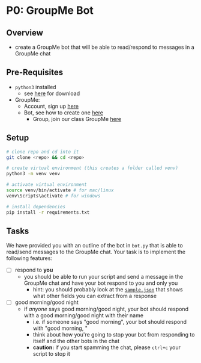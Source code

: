 # P0: GroupMe Bot

## Overview

- create a GroupMe bot that will be able to read/respond to messages in a GroupMe chat

## Pre-Requisites

- `python3` installed
  - see [here](https://www.python.org/downloads/) for download
- GroupMe:
  - Account, sign up [here](https://groupme.com/en-US/register)
  - Bot, see how to create one [here](https://dev.groupme.com/tutorials/bots)
    - Group, join our class GroupMe [here](https://groupme.com/join_group/98324520/GpX1Owv6)

## Setup

```bash
# clone repo and cd into it
git clone <repo> && cd <repo>

# create virtual environment (this creates a folder called venv)
python3 -m venv venv

# activate virtual environment
source venv/bin/activate # for mac/linux
venv\Scripts\activate # for windows

# install dependencies
pip install -r requirements.txt
```

## Tasks

We have provided you with an outline of the bot in `bot.py` that is able to read/send messages to the GroupMe chat. Your task is to implement the following features:

- [ ] respond to **you**
  - you should be able to run your script and send a message in the GroupMe chat and have your bot respond to you and only you
    - hint: you should probably look at the [`sample.json`](./groupme-bot/sample.json) that shows what other fields you can extract from a response
- [ ] good morning/good night
  - if *anyone* says good morning/good night, your bot should respond with a good morning/good night with their name
    - i.e. if someone says "good morning", your bot should respond with "good morning, <name>"
    - think about how you're going to stop your bot from responding to itself and the other bots in the chat
    - **caution:** if you start spamming the chat, please `ctrl+c` your script to stop it
